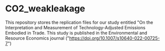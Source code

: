 # CO2_weakleakage

This repository stores the replication files for our study entitled "On the Interpretation and Measurement of Technology-Adjusted Emissions Embodied in Trade. This study is published in the Environmental and Resource Economics journal ("https://doi.org/10.1007/s10640-022-00725-7")